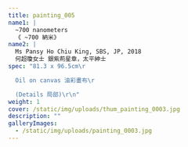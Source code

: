 ```yaml
---
title: painting_005
name1: |
  ~700 nanometers
  《 ~700 納米》
name2: |
  Ms Pansy Ho Chiu King, SBS, JP, 2018
  何超瓊女士 銀紫荊星章，太平紳士
spec: "81.3 x 96.5cm\r

  Oil on canvas 油彩畫布\r

  (Details 局部)\r\n"
weight: 1
cover: /static/img/uploads/thum_painting_0003.jpg
description: ""
galleryImages:
  - /static/img/uploads/painting_0003.jpg
---
```

